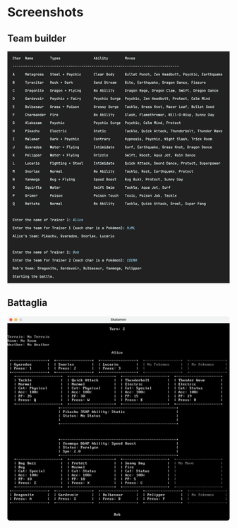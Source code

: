 # Screenshots

## Team builder

<img width="700" alt="Team builder" src="../images/teambuilder.png" />

## Battaglia

<img width="700" alt="Battle" src="../images/battle.png" />